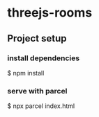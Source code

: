 # threejs-rooms

## Project setup

### install dependencies
$ npm install

### serve with parcel
$ npx parcel index.html
